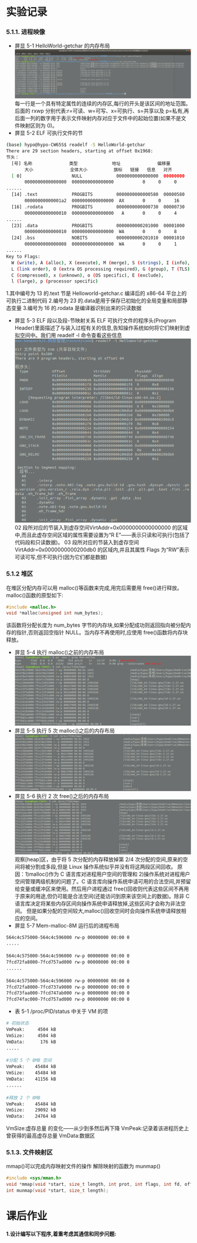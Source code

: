 # 实验记录
### 5.1.1. 进程映像
* 屏显 5-1 HelloWorld-getchar 的内存布局
![image](./record/pic/5-1.png)
每一行是一个具有特定属性的连续的内存区,每行的开头是该区间的地址范围。后面的 rxwp 分别代表:r=可读、w=可写、x=可执行、s=共享以及 p=私有,再后面一列的数字用于表示文件映射内存对应于文件中的起始位置(如果不是文件映射区则为 0)。
* 屏显 5-2 ELF 可执行文件的节
```bash
(base) hypo@hypo-CW65S$ readelf -S HelloWorld-getchar
There are 29 section headers, starting at offset 0x1968:
节头：
  [号] 名称              类型             地址              偏移量
       大小              全体大小          旗标   链接   信息   对齐
  [ 0]                   NULL             0000000000000000  00000000
       0000000000000000  0000000000000000           0     0     0
......
  [14] .text             PROGBITS         0000000000000580  00000580
       00000000000001a2  0000000000000000  AX       0     0     16
  [16] .rodata           PROGBITS         0000000000000730  00000730
       0000000000000010  0000000000000000   A       0     0     4
......
  [23] .data             PROGBITS         0000000000201000  00001000
       0000000000000010  0000000000000000  WA       0     0     8
  [24] .bss              NOBITS           0000000000201010  00001010
       0000000000000008  0000000000000000  WA       0     0     1
......
Key to Flags:
  W (write), A (alloc), X (execute), M (merge), S (strings), I (info),
  L (link order), O (extra OS processing required), G (group), T (TLS),
  C (compressed), x (unknown), o (OS specific), E (exclude),
  l (large), p (processor specific)
```
1.其中编号为 13 的.text 节是 Helloworld-getchar.c 编译后的 x86-64 平台上的可执行二进制代码
2.编号为 23 的.data是用于保存已初始化的全局变量和局部静态变量
3.编号为 16 的.rodata 是编译器识别出来的只读数据

* 屏显 5-3 ELF 段以及段-节映射关系
  ELF 可执行文件的程序头(Program Header)里面描述了与装入过程有关的信息,告知操作系统如何将它们映射到虚拟空间中。我们用 readelf -l 命令查看这些信息
  ![image](./record/pic/5-3.png)
  02 段所对应的节装入到虚存空间VirtAddr=0x0000000000000000 的区域中,而且此虚存空间区域的属性需要设置为“R E”——表示只读和可执行(包括了代码段和只读数据)。
03 段所对应的节装入到虚存空间VirtAddr=0x0000000000200db0 的区域内,并且其属性 Flags 为“RW”表示可读可写,但不可执行(因为它们都是数据)

### 5.1.2  堆区
在堆区分配内存可以用 malloc()等函数来完成,用完后需要用 free()进行释放。malloc()函数的原型如下:
```c
#include <malloc.h> 
void *malloc(unsigned int num_bytes);
```
该函数将分配长度为 num_bytes 字节的内存块,如果分配成功则返回指向被分配内存的指针,否则返回空指针 NULL。当内存不再使用时,应使用 free()函数将内存块释放。
* 屏显 5-4 执行 malloc()之前的内存布局
![image](./record/pic/5-4.png)
* 屏显 5-5 执行 5 次 malloc()之后的内存布局
![image](./record/pic/5-5.png)
* 屏显 5-6 执行 2 次 free()之后的内存布局
![image](./record/pic/5-6.png)
观察[heap]区，由于将 5 次分配的内存释放掉第 2/4 次分配的空间,原来的空间将被分割成多段,但是 Linux 操作系统似乎并没有将这两段区间回收。
原因：1)malloc()作为 C 语言库对进程用户空间的管理和 2)操作系统对进程用户空间管理两级机制的问题了。C 语言库向操作系统申请可用的合法空间,并预留给变量或缓冲区来使用。然后用户进程通过 free()回收则代表这些区间不再用于原来的用途,但仍可能是合法空间(还能访问到原来该空间上的数据)。除非 C 语言库决定将某些内存区间向操作系统申请释放掉,这些区间才会称为非法空间。
但是如果分配的空间较大,malloc()回收空间时会向操作系统申请释放相应的空间。
* 屏显 5-7 Mem-malloc-8M 运行后的进程布局
```bash
564c4c575000-564c4c596000 rw-p 00000000 00:00 0                          [heap]
.....

564c4c575000-564c4c596000 rw-p 00000000 00:00 0                          [heap]
7fcd72fa8000-7fcd757ad000 rw-p 00000000 00:00 0 
......

564c4c575000-564c4c596000 rw-p 00000000 00:00 0                          [heap]
7fcd72fa8000-7fcd737a9000 rw-p 00000000 00:00 0 
7fcd73faa000-7fcd747ab000 rw-p 00000000 00:00 0 
7fcd74fac000-7fcd757ad000 rw-p 00000000 00:00 0 
```
* 表 5-1 /proc/PID/status 中关于 VM 的项
```bash
# 初始状态
VmPeak:	    4504 kB
VmSize:	    4504 kB
VmData:	     176 kB
.....

#分配 5 个 8MB 空间
VmPeak:	   45484 kB
VmSize:	   45484 kB
VmData:	   41156 kB
......

#释放 2 个 8MB
VmPeak:	   45484 kB
VmSize:	   29092 kB
VmData:	   24764 kB
```
VmSize:虚存总量 的变化——从少到多然后再下降
VmPeak:记录着该进程历史上曾获得的最高虚存总量
VmData:数据区 

### 5.1.3. 文件映射区
mmap()可以完成内存映射文件的操作
解除映射的函数为 munmap()
```c
#include <sys/mman.h>
void *mmap(void *start, size_t length, int prot, int flags, int fd, off_t offset);
int munmap(void *start, size_t length);
```
# 课后作业
#### 1.设计编写以下程序,着重考虑其通信和同步问题:

